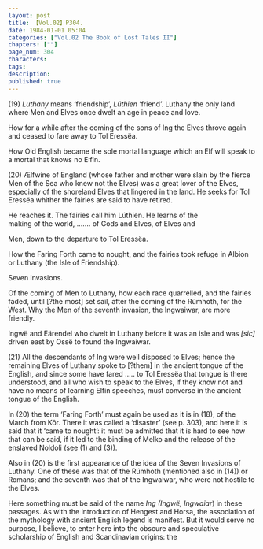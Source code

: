 ```yaml
---
layout: post
title: 【Vol.02】P304.
date: 1984-01-01 05:04
categories: ["Vol.02 The Book of Lost Tales II"]
chapters: [""]
page_num: 304
characters: 
tags: 
description: 
published: true
---
```


<p style="text-indent: 0;">
(19)  <I>Luthany</I> means ‘friendship’, <I>Lúthien</I> ‘friend’. Luthany the only land where Men and Elves once dwelt an age in peace and love.
</p>

How for a while after the coming of the sons of Ing the Elves throve again and ceased to fare away to Tol Eressëa.

How Old English became the sole mortal language which an Elf will speak to a mortal that knows no Elfin.

(20)   Ælfwine of England (whose father and mother were slain by the fierce Men of the Sea who knew not the Elves) was a great lover of the Elves, especially of the shoreland Elves that lingered in the land. He seeks for Tol Eressëa whither the fairies are said to have retired.

He reaches it. The fairies call him Lúthien. He learns of the<BR>making of the world, ....... of Gods and Elves, of Elves and

Men, down to the departure to Tol Eressëa.

How the Faring Forth came to nought, and the fairies took refuge in Albion or Luthany (the Isle of Friendship).

Seven invasions.

Of the coming of Men to Luthany, how each race quarrelled, and the fairies faded, until [?the most] set sail, after the coming of the Rúmhoth, for the West. Why the Men of the seventh invasion, the Ingwaiwar, are more friendly.

Ingwë and Eärendel who dwelt in Luthany before it was an isle and was <I>[sic]</I> driven east by Ossë to found the Ingwaiwar.

(21)   All the descendants of Ing were well disposed to Elves; hence the remaining Elves of Luthany spoke to [?them] in the ancient tongue of the English, and since some have fared ..... to Tol Eressëa that tongue is there understood, and all who wish to speak to the Elves, if they know not and have no means of learning Elfin speeches, must converse in the ancient tongue of the English.

In (20) the term ‘Faring Forth’ must again be used as it is in (18), of the March from Kôr. There it was called a ‘disaster’ (see p. 303), and here it is said that it ‘came to nought’: it must be admitted that it is hard to see how that can be said, if it led to the binding of Melko and the release of the enslaved Noldoli (see (1) and (3)).

Also in (20) is the first appearance of the idea of the Seven Invasions of Luthany. One of these was that of the Rúmhoth (mentioned also in (14)) or Romans; and the seventh was that of the Ingwaiwar, who were not hostile to the Elves.

Here something must be said of the name <I>Ing (Ingwë, Ingwaiar</I>) in these passages. As with the introduction of Hengest and Horsa, the association of the mythology with ancient English legend is manifest. But it would serve no purpose, I believe, to enter here into the obscure and speculative scholarship of English and Scandinavian origins: the

